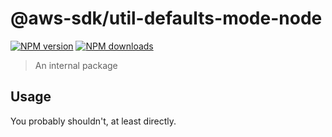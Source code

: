 # @aws-sdk/util-defaults-mode-node

[![NPM version](https://img.shields.io/npm/v/@aws-sdk/util-defaults-mode-node/latest.svg)](https://www.npmjs.com/package/@aws-sdk/util-defaults-mode-node)
[![NPM downloads](https://img.shields.io/npm/dm/@aws-sdk/util-defaults-mode-node.svg)](https://www.npmjs.com/package/@aws-sdk/util-defaults-mode-node)

> An internal package

## Usage

You probably shouldn't, at least directly.
